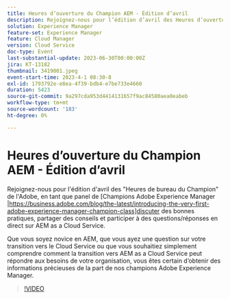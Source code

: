 ```yaml
---
title: Heures d’ouverture du Champion AEM - Édition d’avril
description: Rejoignez-nous pour l’édition d’avril des Heures d’ouverture pour les champions de l’Adobe, en tant que panel de champions de Adobe Experience Manager discutent des bonnes pratiques, partagent des conseils et participent à une séance de questions-réponses en direct AEM as a Cloud Service. Que vous soyez novice en AEM, que vous ayez une question sur votre transition vers le Cloud Service ou que vous souhaitiez simplement comprendre comment la transition vers AEM as a Cloud Service peut répondre aux besoins de votre organisation, vous êtes certain d’obtenir des informations précieuses de la part de nos champions Adobe Experience Manager.
solution: Experience Manager
feature-set: Experience Manager
feature: Cloud Manager
version: Cloud Service
doc-type: Event
last-substantial-update: 2023-06-30T00:00:00Z
jira: KT-13182
thumbnail: 3419001.jpeg
event-start-time: 2023-4-1 08:30-8
exl-id: 1793792e-e8ea-4f39-bdb4-e7be733e4660
duration: 5423
source-git-commit: 9a297cda953d4414131657f9ac84580aea0eabeb
workflow-type: tm+mt
source-wordcount: '183'
ht-degree: 0%

---
```


# Heures d’ouverture du Champion AEM - Édition d’avril

Rejoignez-nous pour l&#39;édition d&#39;avril des &quot;Heures de bureau du Champion&quot; de l&#39;Adobe, en tant que panel de [Champions Adobe Experience Manager |https://business.adobe.com/blog/the-latest/introducing-the-very-first-adobe-experience-manager-champion-class]discuter des bonnes pratiques, partager des conseils et participer à des questions/réponses en direct sur AEM as a Cloud Service.

Que vous soyez novice en AEM, que vous ayez une question sur votre transition vers le Cloud Service ou que vous souhaitiez simplement comprendre comment la transition vers AEM as a Cloud Service peut répondre aux besoins de votre organisation, vous êtes certain d’obtenir des informations précieuses de la part de nos champions Adobe Experience Manager.

>[!VIDEO](https://video.tv.adobe.com/v/3419001/?learn=on)
